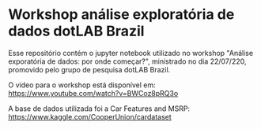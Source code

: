 # Workshop análise exploratória de dados dotLAB Brazil

Esse repositório contém o jupyter notebook utilizado no workshop "Análise exporatória de dados: por onde começar?", ministrado no dia 22/07/220, promovido pelo grupo de pesquisa dotLAB Brazil.

O vídeo para o workshop está disponível em: https://www.youtube.com/watch?v=BWCoz8pRQ3o

A base de dados utilizada foi a Car Features and MSRP: https://www.kaggle.com/CooperUnion/cardataset
